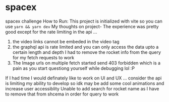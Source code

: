 # spacex

spacex challenge
How to Run:
This project is initialized with vite so you can use `yarn && yarn dev`
My thoughts on project-
The experience was pretty good except for the rate limiting in the api ...

1. the video links cannot be embeded in the video tag
2. the graphql api is rate limited and you can only access the data upto a certain length and depth I had to remove the rocket info from the query for my fetch requests to work
3. The Image urls on multiple fetch started send 403 forbidden which is a pain as you start questiong yourself while debugging lol :P

If I had time I would definately like to work on UI and UX ... consider the api is limiting my ability to develop so idk may be add some cool animations and increase user accessiblity
Unable to add search for rocket name as I have to remove that from shcema in order for query to work
